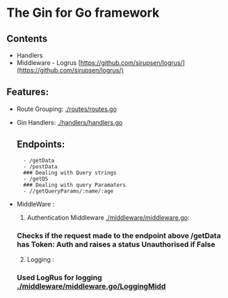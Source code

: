 # The Gin for Go framework

## Contents
- Handlers
- Middleware - Logrus [https://github.com/sirupsen/logrus/](https://github.com/sirupsen/logrus/)

## Features:
- Route Grouping: [./routes/routes.go](./routes/routes.go)

- Gin Handlers: [./handlers/handlers.go](./handlers/handlers.go)
    ## Endpoints:
        - /getData
        - /postData
        ### Dealing with Query strings
        - /getQS   
        ### Dealing with query Paramaters
        - //getQueryParams/:name/:age

- MiddleWare :
    1. Authentication Middleware [./middleware/middleware.go](./middleware/middleware.go):
    ### Checks if the request made to the endpoint above /getData has Token: Auth and raises a status Unauthorised if False

    2. Logging :
    ### Used LogRus for logging [./middleware/middleware.go/LoggingMidd](./middleware/middleware.go/LoggingMidd)




